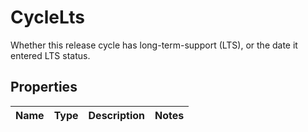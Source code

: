

# CycleLts

Whether this release cycle has long-term-support (LTS), or the date it entered LTS status.

## Properties

Name | Type | Description | Notes
------------ | ------------- | ------------- | -------------



